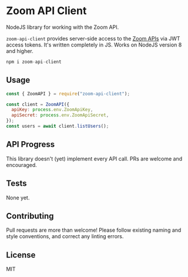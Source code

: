 # Zoom API Client

NodeJS library for working with the Zoom API.

`zoom-api-client` provides server-side access to the [Zoom APIs](https://marketplace.zoom.us/docs/api-reference/introduction) via JWT access tokens. It's written completely in JS. Works on NodeJS version 8 and higher.

```js
npm i zoom-api-client
```

## Usage

```js
const { ZoomAPI } = require("zoom-api-client");

const client = ZoomAPI({
  apiKey: process.env.ZoomApiKey,
  apiSecret: process.env.ZoomApiSecret,
});
const users = await client.listUsers();
```

## API Progress

This library doesn't (yet) implement every API call. PRs are welcome and encouraged.

## Tests

None yet.

## Contributing

Pull requests are more than welcome! Please follow existing naming and style conventions, and correct any linting errors.

## License

MIT
